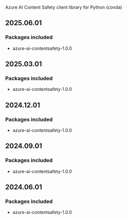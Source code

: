Azure AI Content Safety client library for Python (conda)

## 2025.06.01

### Packages included

- azure-ai-contentsafety-1.0.0

## 2025.03.01

### Packages included

- azure-ai-contentsafety-1.0.0

## 2024.12.01

### Packages included

- azure-ai-contentsafety-1.0.0

## 2024.09.01

### Packages included

- azure-ai-contentsafety-1.0.0

## 2024.06.01

### Packages included

- azure-ai-contentsafety-1.0.0
